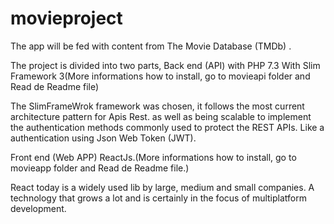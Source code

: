 # movieproject

The app will be fed with content from The Movie
Database (TMDb) .

The project is divided into two parts, 
Back end (API) with PHP 7.3 With Slim Framework 3(More informations how to install, go to movieapi folder and Read de Readme file)

The SlimFrameWrok framework was chosen, it follows the most current architecture pattern for Apis Rest.
as well as being scalable to implement the authentication methods commonly used to protect the REST APIs.
Like a authentication using Json Web Token (JWT).

Front end (Web APP) ReactJs.(More informations how to install, go to movieapp folder and Read de Readme file.)


React today is a widely used lib by large, medium and small companies.
A technology that grows a lot and is certainly in the focus of multiplatform development.
